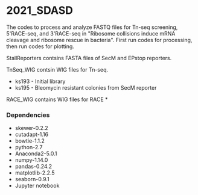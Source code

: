# 2021_SDASD

The codes to process and analyze FASTQ files for Tn-seq screening, 5'RACE-seq, and 3'RACE-seq in "Ribosome collisions induce mRNA cleavage and ribosome rescue in bacteria". First run codes for processing, then run codes for plotting.

StallReporters contsins FASTA files of SecM and EPstop reporters. 

TnSeq_WIG contsin WIG files for Tn-seq.
* ks193 - Initial library
* ks195 - Bleomycin resistant colonies from SecM reporter

RACE_WIG contains WIG files for RACE
* 


### Dependencies
* skewer-0.2.2
* cutadapt-1.16
* bowtie-1.1.2
* python-2.7
* Anaconda2-5.0.1
* numpy-1.14.0
* pandas-0.24.2
* matplotlib-2.2.5
* seaborn-0.9.1
* Jupyter notebook
